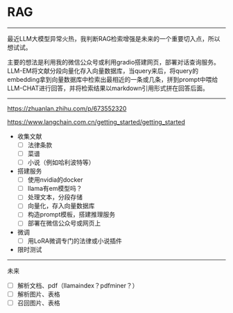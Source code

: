 # RAG

------------------------------
最近LLM大模型异常火热，我判断RAG检索增强是未来的一个重要切入点，所以想试试。

主要的想法是利用我的微信公众号或利用gradio搭建网页，部署对话查询服务。LLM-EM将文献分段向量化存入向量数据库，当query来后，将query的embedding拿到向量数据库中检索出最相近的一条或几条，拼到prompt中喂给LLM-CHAT进行回答，并将检索结果以markdown引用形式拼在回答后面。

------------------------------

https://zhuanlan.zhihu.com/p/673552320

https://www.langchain.com.cn/getting_started/getting_started

* 收集文献
    - [ ] 法律条款
    - [ ] 菜谱
    - [ ] 小说（例如哈利波特等）
* 搭建服务
    - [ ] 使用nvidia的docker
    - [ ] llama有em模型吗？
    - [ ] 处理文本，分段存储
    - [ ] 向量化，存入向量数据库
    - [ ] 构造prompt模板，搭建推理服务
    - [ ] 部署在微信公众号或网页上
* 微调
    - [ ] 用LoRA微调专门的法律或小说插件
* 限时测试

------------------------------

未来
- [ ] 解析文档、pdf（llamaindex？pdfminer？）
- [ ] 解析图片、表格
- [ ] 召回图片、表格
